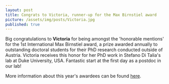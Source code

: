 ```yaml
---
layout: post
title: Congrats to Victoria, runner-up for the Max Birnstiel award
picture: /assets/img/posts/Victoria.jpg
published: true
---
```

Big congratulations to **Victoria** for being amongst the 'honorable mentions' for the 1st International Max Birnstiel award, a prize awarded annually to outstanding doctoral students for their PhD research conducted outside of Austria. Victoria receives this honor for her PhD work in Stefano Di Talia's lab at Duke University, USA. Fantastic start at the first day as a postdoc in our lab!

More information about this year's awardees can be found [here](https://www.imp.ac.at/news/detail/article/international-birnstiel-award-for-three-outstanding-young-scientists/).
